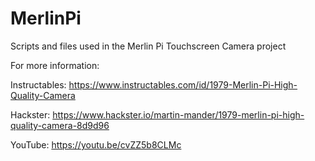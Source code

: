 # MerlinPi
Scripts and files used in the Merlin Pi Touchscreen Camera project

For more information:

Instructables: https://www.instructables.com/id/1979-Merlin-Pi-High-Quality-Camera

Hackster: https://www.hackster.io/martin-mander/1979-merlin-pi-high-quality-camera-8d9d96

YouTube: https://youtu.be/cvZZ5b8CLMc


